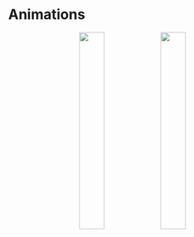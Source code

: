 # Animations

<p align="center">
 <img src="https://user-images.githubusercontent.com/73955284/143595103-bb15a096-fa58-4e15-a052-d5e672157f22.gif" width="32%"/>
  <img src="https://user-images.githubusercontent.com/73955284/143599576-fdf3d079-fb43-4dc3-ac8b-136f5435bf9e.gif" width="32%"/>
</p>
